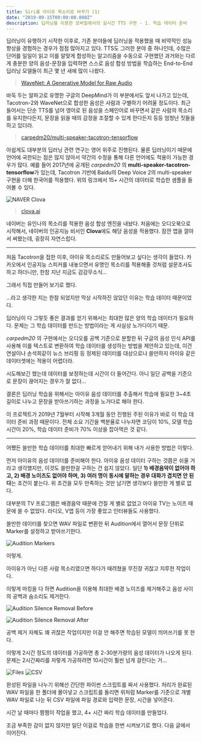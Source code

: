 ```yaml
---
title: Siri를 아이유 목소리로 바꾸기 (1)
date: "2019-09-15T09:00:00.000Z"
description: 딥러닝을 이용한 모바일에서의 실시간 TTS 구현 - 1. 학습 데이터 준비
---
```


딥러닝이 유행하기 시작한 이후로, 기존 분야들에 딥러닝을 적용했을 때 비약적인 성능 향상을 경험하는 경우가 점점 많아지고 있다. TTS도 그러한 분야 중 하나인데, 수많은 단어를 일일이 읽고 이를 알맞게 합성하는 알고리즘을 수동으로 구현했던 과거와는 다르게 충분한 양의 음성-문장을 입력하면 스스로 음성 합성 방법을 학습하는 End-to-End 딥러닝 모델들이 최근 몇 년 새에 많이 나왔다.

> [WaveNet: A Generative Model for Raw Audio](https://deepmind.com/blog/wavenet-generative-model-raw-audio/)

바둑 두는 알파고로 유명한 구글의 DeepMind가 이 부분에서도 앞서 나가고 있는데, Tacotron-2와 WaveNet으로 합성한 음성은 사람과 구별하기 어려울 정도이다. 최근 들어서는 단순 TTS를 넘어 영어로 된 음성을 스페인어로 바꾸면서 같은 사람의 목소리를 유지한다든지, 문장을 읽을 때의 감정을 조절할 수 있게 한다든지 등등 엄청난 짓들을 하고 있더라.

> [carpedm20/multi-speaker-tacotron-tensorflow](https://carpedm20.github.io/tacotron/)

아쉽게도 대부분의 딥러닝 관련 연구는 영어 위주로 진행된다. 물론 딥러닝이기 때문에 언어에 국한되는 점은 많지 않아서 약간의 수정을 통해 다른 언어에도 적용이 가능한 경우가 많다. 예를 들어 2017년에 공개된 _carpedm20_ 의 **multi-speaker-tacotron-tensorflow**가 있는데, Tacotron 기반에 Baidu의 Deep Voice 2의 multi-speaker 구현을 더해 한국어를 적용했다. 위의 링크에서 15+ 시간의 데이터로 학습한 샘플을 들어볼 수 있다.

![NAVER Clova](./images/clova.jpg)
> [clova.ai](https://clova.ai/ko/events/celeb_voice/)

네이버는 유인나의 목소리를 적용한 음성 합성 엔진을 내놨다. 처음에는 오디오북으로 시작해서, 네이버의 인공지능 비서인 **Clova**에도 해당 음성을 적용했다. 잠깐 앱을 깔아서 써봤는데, 굉장히 자연스럽다.

---

처음 Tacotron을 접한 이후, 아이유 목소리로도 만들어보고 싶다는 생각이 들었다. 카카오에서 인공지능 스피커를 내놓으면서 유명인 목소리를 적용해줄 것처럼 설문조사도 하고 하더니만, 한참 지난 지금도 감감무소식...

그래서 직접 만들어 보기로 했다.

...라고 생각한 지는 한참 되었지만 막상 시작하진 않았던 이유는 학습 데이터 때문이었다.

딥러닝이 다 그렇듯 좋은 결과를 얻기 위해서는 최대한 많은 양의 학습 데이터가 필요하다. 문제는 그 학습 데이터를 만드는 방법이라는 게 사실상 노가다이기 때문.

_carpedm20_ 의 구현에서는 오디오를 공백 기준으로 분할한 뒤 구글의 음성 인식 API를 사용해 이를 텍스트로 변환하여 학습 데이터를 생성하는 방법을 제안하고 있는데, 이건 연설이나 손석희같이 뉴스 브리핑 등 정제된 데이터를 대상으로나 쓸만하지 아이유 같은 데이터셋에는 적용이 어렵더라. 

시도해보긴 했는데 데이터를 보정하는데 시간이 더 들어간다. 아니 일단 공백을 기준으로 문장이 끊어지는 경우가 잘 없다...

결론은 딥러닝 학습을 위해서는 아이유 음성 데이터를 추출해서 학습에 필요한 3~4초 길이로 나누고 문장을 받아쓰기하는 과정을 노가다로 해야 한다.

이 프로젝트가 2019년 7월부터 시작해 3개월 동안 진행된 주된 이유가 바로 이 학습 데이터 준비 과정 때문이다. 전체 소요 기간을 백분율로 나누자면 코딩이 10%, 모델 학습 시간이 20%, 학습 데이터 준비가 70% 이상을 잡아먹은 것 같다.

---

어쨌든 쓸만한 학습 데이터를 최대한 빠르게 얻어내기 위해 내가 사용한 방법은 이렇다.

먼저 아이유의 음성 데이터를 준비해야 한다. 아이유 음성 데이터 구하는 것쯤은 쉬울 거라고 생각했지만, 이것도 쓸만한걸 구하는 건 쉽지 않았다. 일단 **1) 배경음악이 없어야 하고, 2) 배경 노이즈도 없어야 하며, 3) 여러 명이 동시에 말하는 경우 대화가 겹치면 안 된다**는 조건이 붙는다. 위 조건을 모두 만족하는 것만 남기면 생각보다 쓸만한 게 별로 없다.

대부분의 TV 프로그램은 배경음악 때문에 건질 게 별로 없었고 아이유 TV는 노이즈 때문에 쓸 수 없었다. 라디오, V앱 등이 가장 좋았고 인터뷰들도 사용했다.

쓸만한 데이터를 찾으면 WAV 파일로 변환한 뒤 Audition에서 열어서 문장 단위로 Marker를 설정하고 받아쓰기한다.

![Audition Markers](./images/audition-1.jpg)

이렇게.

아이유가 아닌 다른 사람 목소리였으면 하다가 때려쳤을 무진장 귀찮고 지루한 작업이다.

이렇게 마킹을 다 하면 Audition을 이용해 최대한 배경 노이즈를 제거해주고 음성 사이의 공백과 숨소리도 제거한다.

![Audition Silence Removal Before](./images/audition-2.jpg)

![Audition Silence Removal After](./images/audition-3.jpg)

공백 제거 자체도 꽤 귀찮은 작업이지만 이걸 안 해주면 학습된 모델이 띄어쓰기를 못 한다.

이렇게 2시간 정도의 데이터를 가공하면 총 2-30분가량의 음성 데이터가 나오게 된다. 문제는 2시간짜리를 저렇게 가공하려면 10시간이 훨씬 넘게 걸린다는 거...

![Files](./images/files.jpg)
![CSV](./images/csv.jpg)

완성된 파일을 나누기 위해선 간단한 파이썬 스크립트를 짜서 사용했다. 처리가 완료된 WAV 파일을 한 폴더에 몰아넣고 스크립트를 돌리면 위처럼 Marker를 기준으로 개별 WAV 파일로 나눈 뒤 CSV 파일에 파일 경로와 입력한 문장, 시간을 넣어준다.

시간 날 때마다 짬짬이 작업을 했고, 4+ 시간 짜리 학습 데이터를 만들었다.

조금 부족한 감이 없지 않지만 일단 이걸로 학습을 한번 시켜보기로 했다. 다음 글에서 이어진다.


